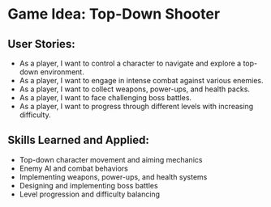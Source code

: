 # Game Idea: Top-Down Shooter

## User Stories:
- As a player, I want to control a character to navigate and explore a top-down environment.
- As a player, I want to engage in intense combat against various enemies.
- As a player, I want to collect weapons, power-ups, and health packs.
- As a player, I want to face challenging boss battles.
- As a player, I want to progress through different levels with increasing difficulty.

## Skills Learned and Applied:
- Top-down character movement and aiming mechanics
- Enemy AI and combat behaviors
- Implementing weapons, power-ups, and health systems
- Designing and implementing boss battles
- Level progression and difficulty balancing